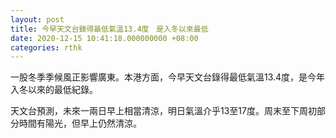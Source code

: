 ```yaml
---
layout: post
title: 今早天文台錄得最低氣溫13.4度　是入冬以來最低
date: 2020-12-15 10:41:18.000000000 +08:00
categories: rthk
---
```


一股冬季季候風正影響廣東。本港方面，今早天文台錄得最低氣溫13.4度，是今年入冬以來的最低紀錄。

天文台預測，未來一兩日早上相當清涼，明日氣溫介乎13至17度。周末至下周初部分時間有陽光，但早上仍然清涼。
